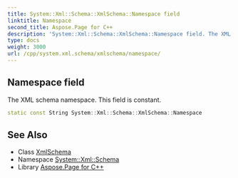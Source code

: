 ```yaml
---
title: System::Xml::Schema::XmlSchema::Namespace field
linktitle: Namespace
second_title: Aspose.Page for C++
description: 'System::Xml::Schema::XmlSchema::Namespace field. The XML schema namespace. This field is constant in C++.'
type: docs
weight: 3000
url: /cpp/system.xml.schema/xmlschema/namespace/
---
```

## Namespace field


The XML schema namespace. This field is constant.

```cpp
static const String System::Xml::Schema::XmlSchema::Namespace
```

## See Also

* Class [XmlSchema](../)
* Namespace [System::Xml::Schema](../../)
* Library [Aspose.Page for C++](../../../)
